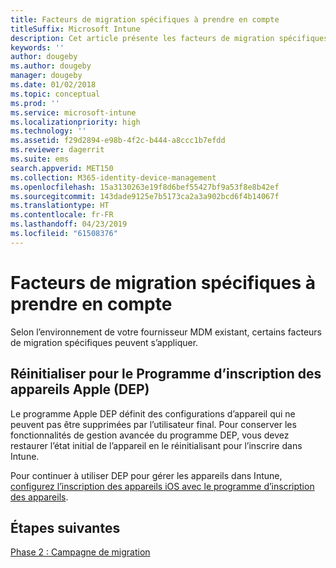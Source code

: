 ```yaml
---
title: Facteurs de migration spécifiques à prendre en compte
titleSuffix: Microsoft Intune
description: Cet article présente les facteurs de migration spécifiques à prendre en compte avant de lancer une campagne de migration vers Microsoft Intune.
keywords: ''
author: dougeby
ms.author: dougeby
manager: dougeby
ms.date: 01/02/2018
ms.topic: conceptual
ms.prod: ''
ms.service: microsoft-intune
ms.localizationpriority: high
ms.technology: ''
ms.assetid: f29d2894-e98b-4f2c-b444-a8ccc1b7efdd
ms.reviewer: dagerrit
ms.suite: ems
search.appverid: MET150
ms.collection: M365-identity-device-management
ms.openlocfilehash: 15a3130263e19f8d6bef55427bf9a53f8e8b42ef
ms.sourcegitcommit: 143dade9125e7b5173ca2a3a902bcd6f4b14067f
ms.translationtype: HT
ms.contentlocale: fr-FR
ms.lasthandoff: 04/23/2019
ms.locfileid: "61508376"
---
```

# <a name="special-migration-considerations"></a>Facteurs de migration spécifiques à prendre en compte

Selon l’environnement de votre fournisseur MDM existant, certains facteurs de migration spécifiques peuvent s’appliquer.

## <a name="wipe-for-apples-device-enrollment-program-dep"></a>Réinitialiser pour le Programme d’inscription des appareils Apple (DEP)

Le programme Apple DEP définit des configurations d’appareil qui ne peuvent pas être supprimées par l’utilisateur final. Pour conserver les fonctionnalités de gestion avancée du programme DEP, vous devez restaurer l’état initial de l’appareil en le réinitialisant pour l’inscrire dans Intune.

Pour continuer à utiliser DEP pour gérer les appareils dans Intune, [configurez l’inscription des appareils iOS avec le programme d’inscription des appareils](device-enrollment-program-enroll-ios.md).


## <a name="next-steps"></a>Étapes suivantes

[Phase 2 : Campagne de migration](migration-guide-campaign.md)

